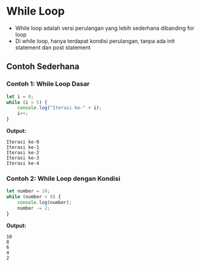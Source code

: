 # While Loop

- While loop adalah versi perulangan yang lebih sederhana dibanding for loop
- Di while loop, hanya terdapat kondisi perulangan, tanpa ada init statement dan post statement

## Contoh Sederhana

### Contoh 1: While Loop Dasar
```javascript
let i = 0;
while (i < 5) {
    console.log("Iterasi ke-" + i);
    i++;
}
```

**Output:**
```
Iterasi ke-0
Iterasi ke-1
Iterasi ke-2
Iterasi ke-3
Iterasi ke-4
```

### Contoh 2: While Loop dengan Kondisi
```javascript
let number = 10;
while (number > 0) {
    console.log(number);
    number -= 2;
}
```

**Output:**
```
10
8
6
4
2
```
